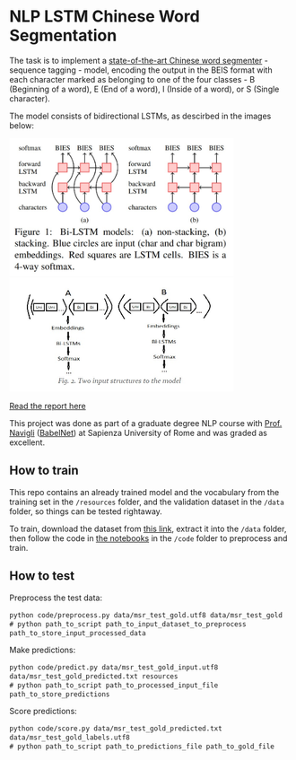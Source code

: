 # NLP LSTM Chinese Word Segmentation

The task is to implement a [state-of-the-art Chinese word segmenter](https://www.aclweb.org/anthology/D18-1529/) - sequence tagging - model, encoding the output in the BEIS format with each character marked as belonging to one of the four classes - B (Beginning of a word), E (End of a word), I (Inside of a word), or S (Single character).

The model consists of bidirectional LSTMs, as descirbed in the images below:

<img src="images/figure1.jpg" alt="Bi-LSTM model structures" title="Bi-LSTM model structures" width="400"/>
<img src="images/figure2.jpg" alt="Input structures to the model" title="Input structures to the model" width="400"/>

[Read the report here](report.pdf)

This project was done as part of a graduate degree NLP course with [Prof. Navigli](http://wwwusers.di.uniroma1.it/~navigli/) ([BabelNet](https://babelnet.org/)) at Sapienza University of Rome and was graded as excellent.

## How to train

This repo contains an already trained model and the vocabulary from the training set in the `/resources` folder, and the validation dataset in the `/data` folder, so things can be tested rightaway.

To train, download the dataset from [this link](http://sighan.cs.uchicago.edu/bakeoff2005/), extract it into the `/data` folder, then follow the code in [the notebooks](code/unigrams_only_notebook.ipynb) in the `/code` folder to preprocess and train.

## How to test

Preprocess the test data:
```
python code/preprocess.py data/msr_test_gold.utf8 data/msr_test_gold
# python path_to_script path_to_input_dataset_to_preprocess path_to_store_input_processed_data
```

Make predictions:
```
python code/predict.py data/msr_test_gold_input.utf8 data/msr_test_gold_predicted.txt resources
# python path_to_script path_to_processed_input_file path_to_store_predictions
```

Score predictions:
```
python code/score.py data/msr_test_gold_predicted.txt data/msr_test_gold_labels.utf8
# python path_to_script path_to_predictions_file path_to_gold_file
```
